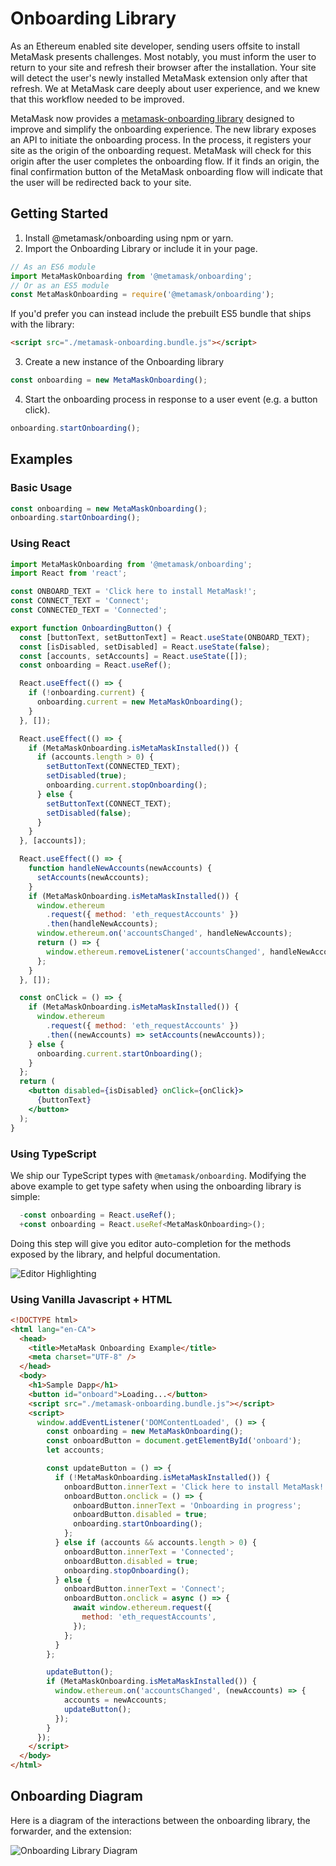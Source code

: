 # Onboarding Library

As an Ethereum enabled site developer, sending users offsite to install MetaMask presents challenges. Most notably, you must inform the user to return to your site and refresh their browser after the installation. Your site will detect the user's newly installed MetaMask extension only after that refresh. We at MetaMask care deeply about user experience, and we knew that this workflow needed to be improved.

MetaMask now provides a [metamask-onboarding library](https://github.com/MetaMask/metamask-onboarding) designed to improve and simplify the onboarding experience. The new library exposes an API to initiate the onboarding process. In the process, it registers your site as the origin of the onboarding request. MetaMask will check for this origin after the user completes the onboarding flow. If it finds an origin, the final confirmation button of the MetaMask onboarding flow will indicate that the user will be redirected back to your site.

## Getting Started

1. Install @metamask/onboarding using npm or yarn.
2. Import the Onboarding Library or include it in your page.

```javascript
// As an ES6 module
import MetaMaskOnboarding from '@metamask/onboarding';
// Or as an ES5 module
const MetaMaskOnboarding = require('@metamask/onboarding');
```

If you'd prefer you can instead include the prebuilt ES5 bundle that ships with the library:

```html
<script src="./metamask-onboarding.bundle.js"></script>
```

3. Create a new instance of the Onboarding library

```javascript
const onboarding = new MetaMaskOnboarding();
```

4. Start the onboarding process in response to a user event (e.g. a button click).

```javascript
onboarding.startOnboarding();
```

## Examples

### Basic Usage

```javascript
const onboarding = new MetaMaskOnboarding();
onboarding.startOnboarding();
```

### Using React

```jsx
import MetaMaskOnboarding from '@metamask/onboarding';
import React from 'react';

const ONBOARD_TEXT = 'Click here to install MetaMask!';
const CONNECT_TEXT = 'Connect';
const CONNECTED_TEXT = 'Connected';

export function OnboardingButton() {
  const [buttonText, setButtonText] = React.useState(ONBOARD_TEXT);
  const [isDisabled, setDisabled] = React.useState(false);
  const [accounts, setAccounts] = React.useState([]);
  const onboarding = React.useRef();

  React.useEffect(() => {
    if (!onboarding.current) {
      onboarding.current = new MetaMaskOnboarding();
    }
  }, []);

  React.useEffect(() => {
    if (MetaMaskOnboarding.isMetaMaskInstalled()) {
      if (accounts.length > 0) {
        setButtonText(CONNECTED_TEXT);
        setDisabled(true);
        onboarding.current.stopOnboarding();
      } else {
        setButtonText(CONNECT_TEXT);
        setDisabled(false);
      }
    }
  }, [accounts]);

  React.useEffect(() => {
    function handleNewAccounts(newAccounts) {
      setAccounts(newAccounts);
    }
    if (MetaMaskOnboarding.isMetaMaskInstalled()) {
      window.ethereum
        .request({ method: 'eth_requestAccounts' })
        .then(handleNewAccounts);
      window.ethereum.on('accountsChanged', handleNewAccounts);
      return () => {
        window.ethereum.removeListener('accountsChanged', handleNewAccounts);
      };
    }
  }, []);

  const onClick = () => {
    if (MetaMaskOnboarding.isMetaMaskInstalled()) {
      window.ethereum
        .request({ method: 'eth_requestAccounts' })
        .then((newAccounts) => setAccounts(newAccounts));
    } else {
      onboarding.current.startOnboarding();
    }
  };
  return (
    <button disabled={isDisabled} onClick={onClick}>
      {buttonText}
    </button>
  );
}
```

### Using TypeScript

We ship our TypeScript types with `@metamask/onboarding`. Modifying the above example to get type safety when using the onboarding library is simple:

```jsx
  -const onboarding = React.useRef();
  +const onboarding = React.useRef<MetaMaskOnboarding>();
```

Doing this step will give you editor auto-completion for the methods exposed by the library, and helpful documentation.

![Editor Highlighting](https://user-images.githubusercontent.com/4448075/85584481-ccc7ec00-b604-11ea-9b74-49c76ee0bf22.png)

### Using Vanilla Javascript + HTML

```html
<!DOCTYPE html>
<html lang="en-CA">
  <head>
    <title>MetaMask Onboarding Example</title>
    <meta charset="UTF-8" />
  </head>
  <body>
    <h1>Sample Dapp</h1>
    <button id="onboard">Loading...</button>
    <script src="./metamask-onboarding.bundle.js"></script>
    <script>
      window.addEventListener('DOMContentLoaded', () => {
        const onboarding = new MetaMaskOnboarding();
        const onboardButton = document.getElementById('onboard');
        let accounts;

        const updateButton = () => {
          if (!MetaMaskOnboarding.isMetaMaskInstalled()) {
            onboardButton.innerText = 'Click here to install MetaMask!';
            onboardButton.onclick = () => {
              onboardButton.innerText = 'Onboarding in progress';
              onboardButton.disabled = true;
              onboarding.startOnboarding();
            };
          } else if (accounts && accounts.length > 0) {
            onboardButton.innerText = 'Connected';
            onboardButton.disabled = true;
            onboarding.stopOnboarding();
          } else {
            onboardButton.innerText = 'Connect';
            onboardButton.onclick = async () => {
              await window.ethereum.request({
                method: 'eth_requestAccounts',
              });
            };
          }
        };

        updateButton();
        if (MetaMaskOnboarding.isMetaMaskInstalled()) {
          window.ethereum.on('accountsChanged', (newAccounts) => {
            accounts = newAccounts;
            updateButton();
          });
        }
      });
    </script>
  </body>
</html>
```

## Onboarding Diagram

Here is a diagram of the interactions between the onboarding library, the forwarder, and the extension:

![Onboarding Library Diagram](https://user-images.githubusercontent.com/2459287/67541693-439c9600-f6c0-11e9-93f8-112a8941384a.png)
